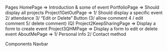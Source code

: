 Pages
HomePage => Introduction & some of event
PortfolioPage => Should display all projects
Project1GetOutPage => 1/ Should display a specific event 2/ attendance 3/ “Edit or Delete” Button (3/ allow comment 4 / edit comment 5/ delete comment) (Q)
Project2KeepSharingPage => Display a form to create event
Project3QHMPage => Display a form to edit or delete event
AboutMePage => 1/ Personal info 2/ Contact method

Components
Navbar
